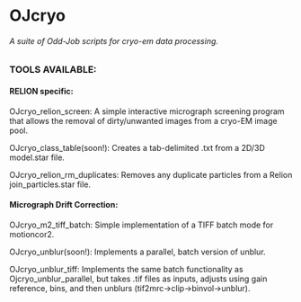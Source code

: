 # OJcryo
###### A suite of Odd-Job scripts for cryo-em data processing.

### TOOLS AVAILABLE:

#### RELION specific:

OJcryo_relion_screen: A simple interactive micrograph screening program that allows the removal of dirty/unwanted images from a cryo-EM image pool.

OJcryo_class_table(soon!): Creates a tab-delimited .txt from a 2D/3D model.star file.

OJcryo_relion_rm_duplicates: Removes any duplicate particles from a Relion join_particles.star file.


#### Micrograph Drift Correction:

OJcryo_m2_tiff_batch: Simple implementation of a TIFF batch mode for motioncor2.

OJcryo_unblur(soon!): Implements a parallel, batch version of unblur.

OJcryo_unblur_tiff: Implements the same batch functionality as Ojcryo_unblur_parallel, but takes .tif files as inputs, adjusts using gain reference, bins, and then unblurs (tif2mrc->clip->binvol->unblur).
